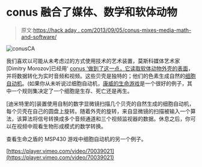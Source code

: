 # conus 融合了媒体、数学和软体动物

> 原文:[https://hack aday . com/2013/09/05/conus-mixes-media-math-and-software/](https://hackaday.com/2013/09/05/conus-mixes-media-math-and-mollusks/)

![conusCA](../Images/504958390841ae0c2c4c025576d41998.png)

我们喜欢以可能从未考虑过的方式使用技术的艺术装置，莫斯科媒体艺术家[Dimitry Morozov]已经用' [conus '做到了这一点，它读取软体动物外壳的表面](http://vtol.cc/filter/works/conus)，并将数据转化为实时音频和视频。这些贝壳是独特的；他们的色素生成自然的[细胞自动机](https://en.wikipedia.org/wiki/Cellular_automaton)。(如果你从未听说过细胞自动机，[康威的生命游戏](https://en.wikipedia.org/wiki/Conway's_Game_of_Life)是一个很好的例子，其中一个规则集决定了一个细胞是生存、死亡还是再生。

[迪米特里的]装置使用自制的数字显微镜扫描几个贝壳的自然生成的细胞自动机，每个贝壳在自己的圆盘上旋转。随着外壳的旋转，来自显微镜的扫描被输入一个算法，该算法将信号转换成多个音频通道和三个视频监视器的数据。休息之后，你可以在视频中观看生物形成模式的数学转换。

查看生命之盾的 MSP430 游戏中细胞自动机的另一个例子。

[https://player.vimeo.com/video/70039021](https://player.vimeo.com/video/70039021)